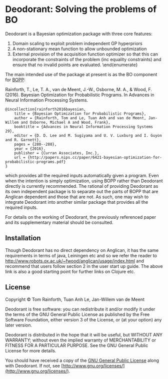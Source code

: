 # Deodorant: Solving the problems of BO

Deodorant is a Bayesian optimization package with three core features:

1. Domain scaling to exploit problem independent GP hyperpriors
2. A non-stationary mean function to allow unbounded optimization
3. External provision of the acquisition function optimizer so that this can incorporate the constraints of the problem (inc equality constraints) and ensure that no invalid points are evaluated.
\end{enumerate}

The main intended use of the package at present is as the BO component for [BOPP](https://github.com/probprog/bopp):

Rainforth, T., Le, T. A., van de Meent, J.-W., Osborne, M. A., & Wood, F. (2016). Bayesian Optimization for Probabilistic Programs. In Advances in Neural Information Processing Systems.

```
@incollection{rainforth2016bayesian,
    title = {Bayesian Optimization for Probabilistic Programs},
    author = {Rainforth, Tom and Le, Tuan Anh and van de Meent, Jan-Willem and Osborne, Michael A and Wood, Frank},
    booktitle = {Advances in Neural Information Processing Systems 29},
    editor = {D. D. Lee and M. Sugiyama and U. V. Luxburg and I. Guyon and R. Garnett},
    pages = {280--288},
    year = {2016},
    publisher = {Curran Associates, Inc.},
    url = {http://papers.nips.cc/paper/6421-bayesian-optimization-for-probabilistic-programs.pdf}
}
```

which provides all the required inputs automatically given a program.  Even when the intention is simply optimization, using BOPP rather than Deodorant directly is currently recommended.  The rational of providing Deodorant as its own independent package is to separate out the parts of BOPP that are Anglican dependent and those that are not.  As such, one may wish to integrate Deodorant into another similar package that provides all the required inputs.

For details on the working of Deodorant, the previously referenced paper and its supplementary material should be consulted.

## Installation ##

Though Deodorant has no direct dependency on Anglican, it has the same requirements in terms
of java, Leiningen etc and so we refer the reader to http://www.robots.ox.ac.uk/~fwood/anglican/usage/index.html
and recommend that users follow section 2 in the user start up guide.  The above link is also a good starting
point for further links on Clojure etc.

## License ##

Copyright © Tom Rainforth, Tuan Anh Le, Jan-Willem van de Meent

Deodorant is free software: you can redistribute it and/or modify
it under the terms of the GNU General Public License as published by
the Free Software Foundation, either version 3 of the License, or
(at your option) any later version.

Deodorant is distributed in the hope that it will be useful,
but WITHOUT ANY WARRANTY; without even the implied warranty of
MERCHANTABILITY or FITNESS FOR A PARTICULAR PURPOSE.  See the
GNU General Public License for more details.

You should have received a copy of the [GNU General Public License](gpl-3.0.txt) along with Deodorant.  If not, see [http://www.gnu.org/licenses/](http://www.gnu.org/licenses/).
